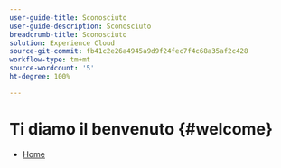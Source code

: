 ```yaml
---
user-guide-title: Sconosciuto
user-guide-description: Sconosciuto
breadcrumb-title: Sconosciuto
solution: Experience Cloud
source-git-commit: fb41c2e26a4945a9d9f24fec7f4c68a35af2c428
workflow-type: tm+mt
source-wordcount: '5'
ht-degree: 100%

---
```



# Ti diamo il benvenuto {#welcome}

* [Home](home.md)
